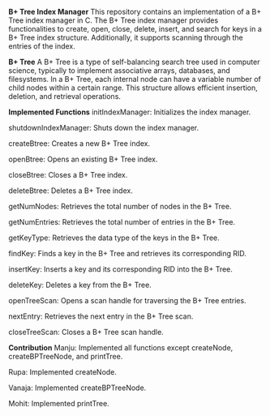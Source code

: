 **B+ Tree Index Manager**
This repository contains an implementation of a B+ Tree index manager in C. The B+ Tree index manager provides functionalities to create, open, close, delete, insert, and search for keys in a B+ Tree index structure. Additionally, it supports scanning through the entries of the index.

**B+ Tree**
A B+ Tree is a type of self-balancing search tree used in computer science, typically to implement associative arrays, databases, and filesystems. In a B+ Tree, each internal node can have a variable number of child nodes within a certain range. This structure allows efficient insertion, deletion, and retrieval operations.

**Implemented Functions**
initIndexManager: Initializes the index manager.

shutdownIndexManager: Shuts down the index manager.

createBtree: Creates a new B+ Tree index.

openBtree: Opens an existing B+ Tree index.

closeBtree: Closes a B+ Tree index.

deleteBtree: Deletes a B+ Tree index.

getNumNodes: Retrieves the total number of nodes in the B+ Tree.

getNumEntries: Retrieves the total number of entries in the B+ Tree.

getKeyType: Retrieves the data type of the keys in the B+ Tree.

findKey: Finds a key in the B+ Tree and retrieves its corresponding RID.

insertKey: Inserts a key and its corresponding RID into the B+ Tree.

deleteKey: Deletes a key from the B+ Tree.

openTreeScan: Opens a scan handle for traversing the B+ Tree entries.

nextEntry: Retrieves the next entry in the B+ Tree scan.

closeTreeScan: Closes a B+ Tree scan handle.

**Contribution**
Manju: Implemented all functions except createNode, createBPTreeNode, and printTree.

Rupa: Implemented createNode.

Vanaja: Implemented createBPTreeNode.

Mohit: Implemented printTree.